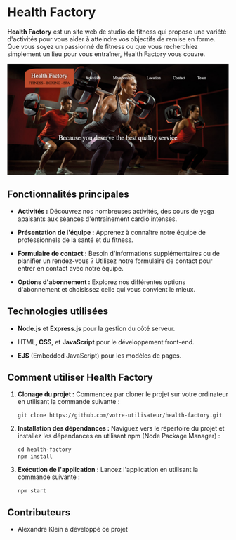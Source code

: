# Health Factory

**Health Factory** est un site web de studio de fitness qui propose une variété d'activités pour vous aider à atteindre vos objectifs de remise en forme. Que vous soyez un passionné de fitness ou que vous recherchiez simplement un lieu pour vous entraîner, Health Factory vous couvre.

![Aperçu du site Health Factory](./README.png)

## Fonctionnalités principales

- **Activités :** Découvrez nos nombreuses activités, des cours de yoga apaisants aux séances d'entraînement cardio intenses.

- **Présentation de l'équipe :** Apprenez à connaître notre équipe de professionnels de la santé et du fitness.

- **Formulaire de contact :** Besoin d'informations supplémentaires ou de planifier un rendez-vous ? Utilisez notre formulaire de contact pour entrer en contact avec notre équipe.

- **Options d'abonnement :** Explorez nos différentes options d'abonnement et choisissez celle qui vous convient le mieux.

## Technologies utilisées

- **Node.js** et **Express.js** pour la gestion du côté serveur.

- HTML, **CSS**, et **JavaScript** pour le développement front-end.

- **EJS** (Embedded JavaScript) pour les modèles de pages.

## Comment utiliser Health Factory

1. **Clonage du projet :** Commencez par cloner le projet sur votre ordinateur en utilisant la commande suivante :

   ```shell
   git clone https://github.com/votre-utilisateur/health-factory.git
   ```

2. **Installation des dépendances :** Naviguez vers le répertoire du projet et installez les dépendances en utilisant npm (Node Package Manager) :

   ```shell
   cd health-factory
   npm install
   ```

3. **Exécution de l'application :** Lancez l'application en utilisant la commande suivante :

   ```shell
   npm start
   ```

## Contributeurs

- Alexandre Klein a développé ce projet